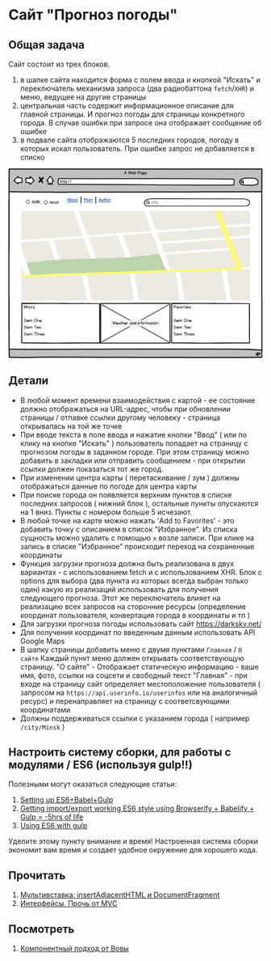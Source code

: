 # Сайт "Прогноз погоды"

## Общая задача

Сайт состоит из трех блоков.

1. в шапке сайта находится форма с полем ввода и кнопкой "Искать" и переключатель механизма запроса (два радиобаттона `fetch`/`XHR`) и меню, ведущее на другие страницы
2. центральная часть содержит информационное описание для главной страницы. И прогноз погоды для страницы конкретного города. В случае ошибки при запросе она отображает сообщение об ошибке
3. в подвале сайта отображаются 5 последних городов, погоду в которых искал пользователь. При ошибке запрос не добавляется в списко

![](weatherPage.png)

## Детали

* В любой момент времени взаимодействия с картой - ее состояние должно отображаться на URL-адрес, чтобы при обновлении страницы / отпавке ссылки другому человеку - страница открывалась на той же точке
* При вводе текста в поле ввода и нажатие кнопки "Ввод" ( или по клику на кнопке "Искать" ) пользователь попадает на страницу с прогнозом погоды в заданном городе. При этом страницу можно добавить в закладки или отправить сообщением - при открытии ссылки должен показаться тот же город.
* При изменении центра карты ( перетаскивание / зум ) должны отображаться данные по погоде для центра карты
* При поиске города он появляется верхним пунктов в списке последних запросов ( нижний блок ), остальные пункты опускаются на 1 вниз. Пункты с номером больше 5 исчезают.
* В любой точке на карте можно нажать 'Add to Favorites' - это добавить точку с описанием в список "Избранное". Из списка сущность можно удалить с помощью `x` возле записи. При клике на запись в списке "Избранное" происходит переход на сохраненные координаты
* Функция загрузки прогноза должна быть реализована в двух вариантах - с использованием fetch и с использованием XHR. Блок с options для выбора (два пункта из которых всегда выбран только один) какую из реализаций использовать для получения следующего прогноза. Этот же переключатель влияет на реализацию всех запросов на сторонние ресурсы (определение координат пользователя, конвертация города в координаты и тп )
* Для загрузки прогноза погоды использовать сайт https://darksky.net/
* Для получения координат по введенным данным использовать API Google Maps
* В шапку страницы добавить меню с двумя пунктами `Главная` / `О сайте`
  Каждый пункт меню должен открывать соответствующую страницу.
  "O сайте" - Отображает статическую информацию - ваше имя, фото, ссылки на соцсети и свободный текст
  "Главная" - при входе на страницу сайт определяет местоположение пользователя ( запросом на `https://api.userinfo.io/userinfos` или на аналогичный ресурс) и перенаправляет на страницу с соответсвующими координатами
* Должны поддерживаться ссылки с указанием города ( например `/city/Minsk` )

## Настроить систему сборки, для работы с модулями / ES6 (используя gulp!!)

Полезными могут оказаться следующие статьи:

1. [Setting up ES6+Babel+Gulp](http://ramkulkarni.com/blog/setting-up-es6-babel-gulp/)
2. [Getting import/export working ES6 style using Browserify + Babelify + Gulp = -5hrs of life](https://medium.com/@hey.aaron/getting-import-export-working-es6-style-using-browserify-babelify-gulp-5hrs-of-life-eca7786e44cc)
3. [Using ES6 with gulp](https://markgoodyear.com/2015/06/using-es6-with-gulp/)

Уделите этому пункту внимание и время! Настроенная система сборки экономит вам время и создает удобное окружение для хорошего кода.

## Прочитать

1. [Мультивставка: insertAdjacentHTML и DocumentFragment](https://learn.javascript.ru/multi-insert)
1. [Интерфейсы. Прочь от MVC](http://javascript.ru/optimize/antimvc)

## Посмотреть

1. [Компонентный подход от Вовы](https://www.youtube.com/watch?v=sH04-Ypak_s)
